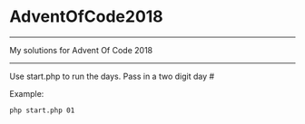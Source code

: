 # AdventOfCode2018
---
My solutions for Advent Of Code 2018 

---

Use start.php to run the days. Pass in a two digit day #

Example: 

```bash
php start.php 01
```